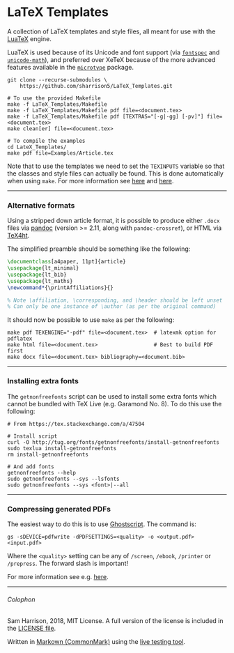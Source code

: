 # LaTeX Templates

A collection of LaTeX templates and style files, all meant for use with the
[LuaTeX](http://www.luatex.org/) engine.

LuaTeX is used because of its Unicode and font support (via
[`fontspec`](https://ctan.org/pkg/fontspec)
and [`unicode-math`](https://ctan.org/pkg/unicode-math)), and preferred over
XeTeX because of the more advanced features available in the
[`microtype`](https://ctan.org/pkg/microtype) package.

```shell
git clone --recurse-submodules \
    https://github.com/sharrison5/LaTeX_Templates.git

# To use the provided Makefile
make -f LaTeX_Templates/Makefile
make -f LaTeX_Templates/Makefile pdf file=<document.tex>
make -f LaTeX_Templates/Makefile pdf [TEXTRAS="[-g|-gg] [-pv]"] file=<document.tex>
make clean[er] file=<document.tex>

# To compile the examples
cd LateX_Templates/
make pdf file=Examples/Article.tex
```

Note that to use the templates we need to set the `TEXINPUTS` variable so that
the classes and style files can actually be found. This is done automatically
when using `make`. For more information see
[here](https://texfaq.org/FAQ-tempinst) and
[here](https://stackoverflow.com/a/4483042).

--------------------
### Alternative formats

Using a stripped down article format, it is possible to produce either `.docx`
files via [pandoc](https://pandoc.org/) (version >= 2.11, along with
`pandoc-crossref`), or HTML via [TeX4ht](https://tug.org/tex4ht/).

The simplified preamble should be something like the following:
```tex
\documentclass[a4paper, 11pt]{article}
\usepackage{lt_minimal}
\usepackage{lt_bib}
\usepackage{lt_maths}
\newcommand*{\printAffiliations}{}

% Note \affiliation, \corresponding, and \header should be left unset
% Can only be one instance of \author (as per the original command)
```

It should now be possible to use `make` as per the following:
```shell
make pdf TEXENGINE="-pdf" file=<document.tex>  # latexmk option for pdflatex
make html file=<document.tex>                  # Best to build PDF first
make docx file=<document.tex> bibliography=<document.bib>
```

--------------------
### Installing extra fonts

The `getnonfreefonts` script can be used to install some extra fonts which
cannot be bundled with TeX Live (e.g. Garamond No. 8). To do this use the
following:
```
# From https://tex.stackexchange.com/a/47504

# Install script
curl -O http://tug.org/fonts/getnonfreefonts/install-getnonfreefonts
sudo texlua install-getnonfreefonts
rm install-getnonfreefonts

# And add fonts
getnonfreefonts --help
sudo getnonfreefonts --sys --lsfonts
sudo getnonfreefonts --sys <font>|--all
```

--------------------
### Compressing generated PDFs

The easiest way to do this is to use [Ghostscript](https://ghostscript.com/).
The command is:
```
gs -sDEVICE=pdfwrite -dPDFSETTINGS=<quality> -o <output.pdf> <input.pdf>
```
Where the `<quality>` setting can be any of `/screen`, `/ebook`, `/printer` or
`/prepress`. The forward slash is important!

For more information see e.g. [here](https://tex.stackexchange.com/a/41273).

--------------------

###### Colophon
Sam Harrison, 2018, MIT License.
A full version of the license is included in the [LICENSE file](LICENSE).

Written in [Markown (CommonMark)](http://commonmark.org/) using the
[live testing tool](http://try.commonmark.org/).
